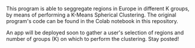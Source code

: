 This program is able to seggregate regions in Europe in different K groups, by means of performing a K-Means Spherical Clustering. The original program's code can be found in the Colab notebook in this repository.

An app will be deployed soon to gather a user's selection of regions and number of groups (K) on which to perform the clustering. Stay posted!
